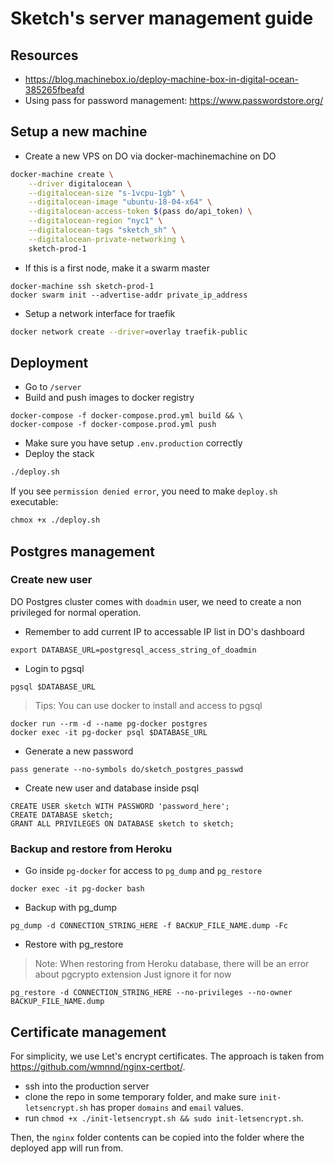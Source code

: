 # Sketch's server management guide

## Resources

- https://blog.machinebox.io/deploy-machine-box-in-digital-ocean-385265fbeafd
- Using pass for password management: https://www.passwordstore.org/

## Setup a new machine

- Create a new VPS on DO via docker-machinemachine on DO

```sh
docker-machine create \
	--driver digitalocean \
	--digitalocean-size "s-1vcpu-1gb" \
	--digitalocean-image "ubuntu-18-04-x64" \
	--digitalocean-access-token $(pass do/api_token) \
	--digitalocean-region "nyc1" \
	--digitalocean-tags "sketch_sh" \
	--digitalocean-private-networking \
	sketch-prod-1
```

- If this is a first node, make it a swarm master

```
docker-machine ssh sketch-prod-1
docker swarm init --advertise-addr private_ip_address
```

- Setup a network interface for traefik

```sh
docker network create --driver=overlay traefik-public
```

## Deployment

- Go to `/server`
- Build and push images to docker registry

```
docker-compose -f docker-compose.prod.yml build && \
docker-compose -f docker-compose.prod.yml push
```

- Make sure you have setup `.env.production` correctly
- Deploy the stack

```sh
./deploy.sh
```

If you see `permission denied error`, you need to make `deploy.sh` executable:

```sh
chmox +x ./deploy.sh
```

## Postgres management

### Create new user

DO Postgres cluster comes with `doadmin` user, we need to create a non privileged for normal operation.

- Remember to add current IP to accessable IP list in DO's dashboard

```
export DATABASE_URL=postgresql_access_string_of_doadmin
```

- Login to pgsql

```
pgsql $DATABASE_URL
```

> Tips:
> You can use docker to install and access to pgsql

```
docker run --rm -d --name pg-docker postgres
docker exec -it pg-docker psql $DATABASE_URL
```

- Generate a new password

```
pass generate --no-symbols do/sketch_postgres_passwd
```

- Create new user and database inside psql

```
CREATE USER sketch WITH PASSWORD 'password_here';
CREATE DATABASE sketch;
GRANT ALL PRIVILEGES ON DATABASE sketch to sketch;
```

### Backup and restore from Heroku

- Go inside `pg-docker` for access to `pg_dump` and `pg_restore`

```
docker exec -it pg-docker bash
```

- Backup with pg_dump

```
pg_dump -d CONNECTION_STRING_HERE -f BACKUP_FILE_NAME.dump -Fc
```

- Restore with pg_restore

> Note: When restoring from Heroku database, there will be an error about pgcrypto extension
> Just ignore it for now

```
pg_restore -d CONNECTION_STRING_HERE --no-privileges --no-owner BACKUP_FILE_NAME.dump
```

## Certificate management

For simplicity, we use Let's encrypt certificates. The approach is taken from https://github.com/wmnnd/nginx-certbot/.

- ssh into the production server
- clone the repo in some temporary folder, and make sure `init-letsencrypt.sh` has proper `domains` and `email` values.
- run `chmod +x ./init-letsencrypt.sh && sudo init-letsencrypt.sh`.

Then, the `nginx` folder contents can be copied into the folder where the deployed app will run from.